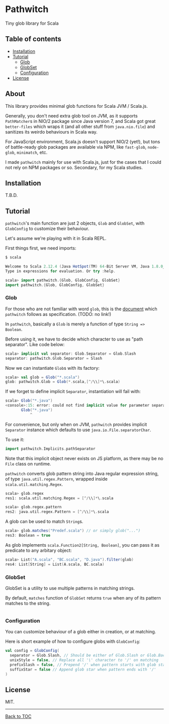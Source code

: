Pathwitch
=========

Tiny glob library for Scala

## Table of contents

* [Installation](#installtion)
* [Tutorial](#tutorial)
  * [Glob](#glob)
  * [GlobSet](#globset)
  * [Configuration](#configuration)
* [License](#license)

## About

This library provides minimal glob functions for Scala JVM / Scala.js.

Generally, you don't need extra glob tool on JVM, as it supports `PathMatcher`s in NIO/2 package since Java version 7, and Scala got great `better-files` which wraps it (and all other stuff from `java.nio.file`) and sanitizes its weirdo behaviours in Scala way.

For JavaScript environment, Scala.js doesn't support NIO/2 (yet!), but tons of battle-ready glob packages are available via NPM, like `fast-glob`, `node-glob`, `minimatch`, etc.

I made `pathwitch` mainly for use with Scala.js, just for the cases that I could not rely on NPM packages or so. Secondary, for my Scala studies.

## Installation

T.B.D.

## Tutorial

`pathwitch`'s main function are just 2 objects, `Glob` and `GlobSet`, with `GlobConfig` to customize their behaviour.

Let's assume we're playing with it in Scala REPL.

First things first, we need imports:

```scala
$ scala

Welcome to Scala 2.12.4 (Java HotSpot(TM) 64-Bit Server VM, Java 1.8.0_181).
Type in expressions for evaluation. Or try :help.

scala> import pathwitch.{Glob, GlobConfig, GlobSet}
import pathwitch.{Glob, GlobConfig, GlobSet}
```

### Glob

For those who are not familiar with word `glob`, this is the [document][glob-doc] which `pathwitch` follows as specification. (TODO: no link!)

In `pathwitch`, basically a `Glob` is merely a function of type `String => Boolean`.

Before using it, we have to decide which character to use as "path separator". Like code below:

```scala
scala> implicit val separator: Glob.Separator = Glob.Slash
separator: pathwitch.Glob.Separator = Slash
```

Now we can instantiate `Glob`s with its factory:

```scala
scala> val glob = Glob("*.scala")
glob: pathwitch.Glob = Glob(*.scala,[^/\\]*\.scala)
```

If we forget to define implicit `Separator`, instantiation will fail with:

```scala
scala> Glob("*.java")
<console>:15: error: could not find implicit value for parameter separator: pathwitch.Glob.Separator
       Glob("*.java")
           ^
```

For convenience, but only when on JVM, `pathwitch` provides implicit `Separator` instance which defaults to use `java.io.File.separatorChar`.

To use it:

```scala
import pathwitch.Implicits.pathSeparator
```

Note that this implicit object never exists on JS platform, as there may be no `File` class on runtime.

`pathwitch` converts glob pattern string into Java regular expression string, of type `java.util.regex.Pattern`, wrapped inside `scala.util.matching.Regex`.

```scala
scala> glob.regex
res1: scala.util.matching.Regex = [^/\\]*\.scala

scala> glob.regex.pattern
res2: java.util.regex.Pattern = [^/\\]*\.scala
```

A glob can be used to match `String`s.

```scala
scala> glob.matches("Predef.scala") // or simply glob("...")
res3: Boolean = true
```

As glob implements `scala.Function2[String, Boolean]`, you can pass it as predicate to any arbitary object:

```scala
scala> List("A.scala", "BC.scala", "D.java").filter(glob)
res4: List[String] = List(A.scala, BC.scala)
```

### GlobSet

GlobSet is a utility to use multiple patterns in matching strings.

By default, `matches` function of `GlobSet` returns `true` when any of its pattern matches to the string.

```scala

```

### Configuration

You can customize behaviour of a glob either in creation, or at matching.

Here is short example of how to configure globs with `GlobConfig`:

```scala
val config = GlobConfig(
  separator = Glob.Slash, // Should be either of Glob.Slash or Glob.Backslash
  unixStyle = false, // Replace all '\' character to '/' on matching
  prefixSlash = false, // Prepend '/' when pattern starts with glob stars
  suffixStar = false // Append glob star when pattern ends with '/'
)
```

## License

MIT.

---

[Back to TOC](#table-of-contents)

[glob-doc]: #